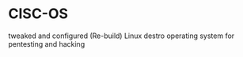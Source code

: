 # CISC-OS
tweaked and configured (Re-build) Linux destro operating system for pentesting and hacking 
